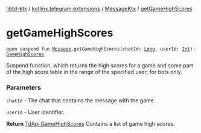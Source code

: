 [libtd-ktx](../../index.md) / [kotlinx.telegram.extensions](../index.md) / [MessageKtx](index.md) / [getGameHighScores](./get-game-high-scores.md)

# getGameHighScores

`open suspend fun `[`Message`](https://tdlibx.github.io/td/docs/org/drinkless/td/libcore/telegram/TdApi/Message.html)`.getGameHighScores(chatId: `[`Long`](https://kotlinlang.org/api/latest/jvm/stdlib/kotlin/-long/index.html)`, userId: `[`Int`](https://kotlinlang.org/api/latest/jvm/stdlib/kotlin/-int/index.html)`): `[`GameHighScores`](https://tdlibx.github.io/td/docs/org/drinkless/td/libcore/telegram/TdApi/GameHighScores.html)

Suspend function, which returns the high scores for a game and some part of the high score
table in the range of the specified user; for bots only.

### Parameters

`chatId` - The chat that contains the message with the game.

`userId` - User identifier.

**Return**
[TdApi.GameHighScores](https://tdlibx.github.io/td/docs/org/drinkless/td/libcore/telegram/TdApi/GameHighScores.html) Contains a list of game high scores.

